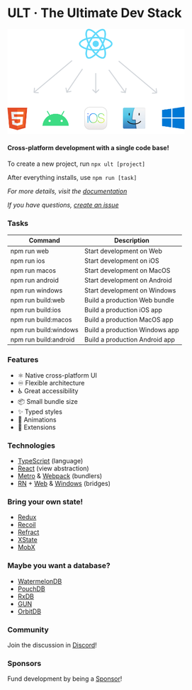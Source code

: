 # ULT · The Ultimate Dev Stack

<a alt="ULT Website" href="https://ult.dev">
  <img width="400" src="https://raw.githubusercontent.com/kat-tax/ult/master/_layouts/banner.png">
</a>

#### Cross-platform development with a single code base!

To create a new project, run `npx ult [project]` 

After everything installs, use `npm run [task]`

*For more details, visit the [documentation](https://docs.ult.dev)*

*If you have questions, [create an issue](https://github.com/kat-tax/ult/issues/new/choose)*

### Tasks

| Command               | Description                                         |
| ----------------------| --------------------------------------------------- |
| npm run web           | Start development on Web                            |
| npm run ios           | Start development on iOS                            |
| npm run macos         | Start development on MacOS                          |
| npm run android       | Start development on Android                        |
| npm run windows       | Start development on Windows                        |
| npm run build:web     | Build a production Web bundle                       |
| npm run build:ios     | Build a production iOS app                          |
| npm run build:macos   | Build a production MacOS app                        |
| npm run build:windows | Build a production Windows app                      |
| npm run build:android | Build a production Android app                      |

### Features
- ⚛ Native cross-platform UI
- ♾ Flexible architecture
- ♿ Great accessibility
- 📦 Small bundle size
- ✨ Typed styles
- 🎥 Animations
- 🧩 Extensions

### Technologies
 - [TypeScript](https://www.typescriptlang.org/) (language)
 - [React](https://reactjs.org/) (view abstraction)
 - [Metro](https://facebook.github.io/metro/) & [Webpack](https://webpack.js.org/) (bundlers)
 - [RN](https://reactnative.dev/) + [Web](https://necolas.github.io/react-native-web) & [Windows](https://microsoft.github.io/react-native-windows/) (bridges)

### Bring your own state!
  - [Redux](https://redux.js.org/)
  - [Recoil](https://recoiljs.org/)
  - [Refract](https://refract.js.org/)
  - [XState](https://xstate.js.org/)
  - [MobX](https://mobx.js.org/)

### Maybe you want a database?
  - [WatermelonDB](https://nozbe.github.io/WatermelonDB/)
  - [PouchDB](https://pouchdb.com/)
  - [RxDB](https://rxdb.info/)
  - [GUN](https://gun.eco/)
  - [OrbitDB](https://orbitdb.org/)

### Community

Join the discussion in [Discord](https://discord.gg/TzhDRyj)!

### Sponsors

Fund development by being a [Sponsor](https://github.com/sponsors/Cavitt)!
